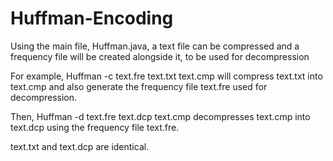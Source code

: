 # Huffman-Encoding
Using the main file, Huffman.java, a text file can be compressed and a frequency file will be created alongside it, to be used for decompression

For example, Huffman -c text.fre text.txt text.cmp will compress text.txt into text.cmp and also generate the frequency file text.fre used for decompression.

Then, Huffman -d text.fre text.dcp text.cmp decompresses text.cmp into text.dcp using the frequency file text.fre.

text.txt and text.dcp are identical.
